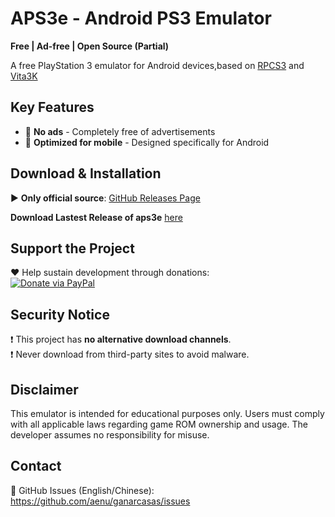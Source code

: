 
# APS3e - Android PS3 Emulator  
**Free | Ad-free | Open Source (Partial)**

A free PlayStation 3 emulator for Android devices,based on [RPCS3](https://github.com/RPCS3/rpcs3) and [Vita3K](https://github.com/Vita3K/Vita3K)

## Key Features  
- 🚫 **No ads** - Completely free of advertisements    
- 📱 **Optimized for mobile** - Designed specifically for Android  

## Download & Installation  
▶️ **Only official source**: [GitHub Releases Page](https://github.com/ganarcasas/aps3e/releases)  

**Download Lastest Release of aps3e** [here](https://github.com/ganarcasas/aps3e/releases)

## Support the Project  
❤️ Help sustain development through donations:  
[![Donate via PayPal](https://img.shields.io/badge/Donate-PayPal-blue.svg)](https://paypal.me/iaenu)  

## Security Notice  
❗ This project has **no alternative download channels**.  
❗ Never download from third-party sites to avoid malware.

## Disclaimer  
This emulator is intended for educational purposes only. Users must comply with all applicable laws regarding game ROM ownership and usage. The developer assumes no responsibility for misuse.

## Contact  
📧 GitHub Issues (English/Chinese): https://github.com/aenu/ganarcasas/issues  
